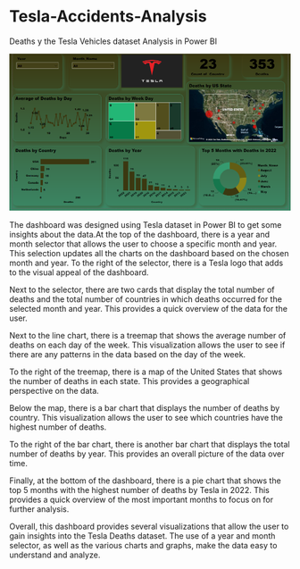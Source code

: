 # Tesla-Accidents-Analysis
Deaths y the Tesla Vehicles dataset Analysis in Power BI

<img src="https://github.com/AliNaqvi110/Tesla-Accidents-Analysis/blob/main/Tesla_Data_Analysis.PNG">

<p>  The dashboard was designed using Tesla dataset in Power BI to get some insights about the data.At the top of the dashboard, there is a year and month selector that allows the user to choose a specific month and year. This selection updates all the charts on the dashboard based on the chosen month and year. To the right of the selector, there is a Tesla logo that adds to the visual appeal of the dashboard.</p>

<p>Next to the selector, there are two cards that display the total number of deaths and the total number of countries in which deaths occurred for the selected month and year. This provides a quick overview of the data for the user.</p>

<p>Next to the line chart, there is a treemap that shows the average number of deaths on each day of the week. This visualization allows the user to see if there are any patterns in the data based on the day of the week.

To the right of the treemap, there is a map of the United States that shows the number of deaths in each state. This provides a geographical perspective on the data.

Below the map, there is a bar chart that displays the number of deaths by country. This visualization allows the user to see which countries have the highest number of deaths.

To the right of the bar chart, there is another bar chart that displays the total number of deaths by year. This provides an overall picture of the data over time.

Finally, at the bottom of the dashboard, there is a pie chart that shows the top 5 months with the highest number of deaths by Tesla in 2022. This provides a quick overview of the most important months to focus on for further analysis. </p>

<p>Overall, this dashboard provides several visualizations that allow the user to gain insights into the Tesla Deaths dataset. The use of a year and month selector, as well as the various charts and graphs, make the data easy to understand and analyze.</p>
